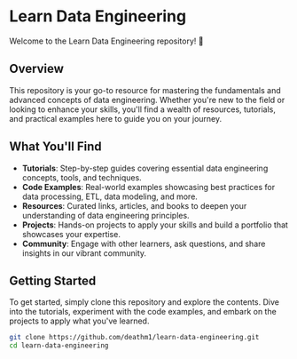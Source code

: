 # Learn Data Engineering

Welcome to the Learn Data Engineering repository! 🚀

## Overview

This repository is your go-to resource for mastering the fundamentals and advanced concepts of data engineering. Whether you're new to the field or looking to enhance your skills, you'll find a wealth of resources, tutorials, and practical examples here to guide you on your journey.

## What You'll Find

- **Tutorials**: Step-by-step guides covering essential data engineering concepts, tools, and techniques.
- **Code Examples**: Real-world examples showcasing best practices for data processing, ETL, data modeling, and more.
- **Resources**: Curated links, articles, and books to deepen your understanding of data engineering principles.
- **Projects**: Hands-on projects to apply your skills and build a portfolio that showcases your expertise.
- **Community**: Engage with other learners, ask questions, and share insights in our vibrant community.

## Getting Started

To get started, simply clone this repository and explore the contents. Dive into the tutorials, experiment with the code examples, and embark on the projects to apply what you've learned.

```bash
git clone https://github.com/deathm1/learn-data-engineering.git
cd learn-data-engineering
```
